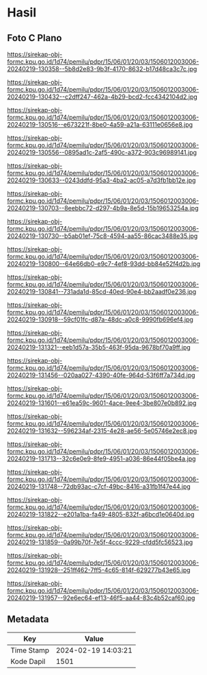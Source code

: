 # Hasil

## Foto C Plano

https://sirekap-obj-formc.kpu.go.id/1d74/pemilu/pdpr/15/06/01/20/03/1506012003006-20240219-130358--5b8d2e83-9b3f-4170-8632-b17d48ca3c7c.jpg

https://sirekap-obj-formc.kpu.go.id/1d74/pemilu/pdpr/15/06/01/20/03/1506012003006-20240219-130432--c2dff247-462a-4b29-bcd2-fcc4342104d2.jpg

https://sirekap-obj-formc.kpu.go.id/1d74/pemilu/pdpr/15/06/01/20/03/1506012003006-20240219-130516--e673221f-8be0-4a59-a21a-63111e0656e8.jpg

https://sirekap-obj-formc.kpu.go.id/1d74/pemilu/pdpr/15/06/01/20/03/1506012003006-20240219-130556--0895ad1c-2af5-490c-a372-903c96989141.jpg

https://sirekap-obj-formc.kpu.go.id/1d74/pemilu/pdpr/15/06/01/20/03/1506012003006-20240219-130633--0243ddfd-95a3-4ba2-ac05-a7d3fb1bb12e.jpg

https://sirekap-obj-formc.kpu.go.id/1d74/pemilu/pdpr/15/06/01/20/03/1506012003006-20240219-130703--8eebbc72-d297-4b9a-8e5d-15b19653254a.jpg

https://sirekap-obj-formc.kpu.go.id/1d74/pemilu/pdpr/15/06/01/20/03/1506012003006-20240219-130730--b5ab01ef-75c8-4594-aa55-86cac3488e35.jpg

https://sirekap-obj-formc.kpu.go.id/1d74/pemilu/pdpr/15/06/01/20/03/1506012003006-20240219-130800--64e66db0-e9c7-4ef8-93dd-bb84e52f4d2b.jpg

https://sirekap-obj-formc.kpu.go.id/1d74/pemilu/pdpr/15/06/01/20/03/1506012003006-20240219-130841--731ada1d-85cd-40ed-90e4-bb2aadf0e236.jpg

https://sirekap-obj-formc.kpu.go.id/1d74/pemilu/pdpr/15/06/01/20/03/1506012003006-20240219-130918--59cf01fc-d87a-48dc-a0c8-9990fb696ef4.jpg

https://sirekap-obj-formc.kpu.go.id/1d74/pemilu/pdpr/15/06/01/20/03/1506012003006-20240219-131321--eeb1d57a-35b5-463f-95da-9678bf70a9ff.jpg

https://sirekap-obj-formc.kpu.go.id/1d74/pemilu/pdpr/15/06/01/20/03/1506012003006-20240219-131456--020aa027-4390-40fe-964d-53f6ff7a734d.jpg

https://sirekap-obj-formc.kpu.go.id/1d74/pemilu/pdpr/15/06/01/20/03/1506012003006-20240219-131601--e61ea59c-9601-4ace-9ee4-3be807e0b892.jpg

https://sirekap-obj-formc.kpu.go.id/1d74/pemilu/pdpr/15/06/01/20/03/1506012003006-20240219-131632--596234af-2315-4e28-ae56-5e05746e2ec8.jpg

https://sirekap-obj-formc.kpu.go.id/1d74/pemilu/pdpr/15/06/01/20/03/1506012003006-20240219-131713--32c6e0e9-8fe9-4951-a036-86e44f05be4a.jpg

https://sirekap-obj-formc.kpu.go.id/1d74/pemilu/pdpr/15/06/01/20/03/1506012003006-20240219-131748--72db93ac-c7cf-49bc-8416-a31fb1f47e44.jpg

https://sirekap-obj-formc.kpu.go.id/1d74/pemilu/pdpr/15/06/01/20/03/1506012003006-20240219-131822--e201a1ba-fa49-4805-832f-a6bcd1e0640d.jpg

https://sirekap-obj-formc.kpu.go.id/1d74/pemilu/pdpr/15/06/01/20/03/1506012003006-20240219-131859--0a99b70f-7e5f-4ccc-9229-cfdd5fc56523.jpg

https://sirekap-obj-formc.kpu.go.id/1d74/pemilu/pdpr/15/06/01/20/03/1506012003006-20240219-131928--251ff462-7ff5-4c65-814f-629277b43e65.jpg

https://sirekap-obj-formc.kpu.go.id/1d74/pemilu/pdpr/15/06/01/20/03/1506012003006-20240219-131957--92e6ec64-ef13-46f5-aa44-83c4b52caf60.jpg


## Metadata

| Key        | Value               |
| ---------- | ------------------- |
| Time Stamp | 2024-02-19 14:03:21 |
| Kode Dapil | 1501                |



